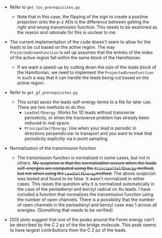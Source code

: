 - Refer to `get_los_prerequisites.py`

  - Note that in this case, the flipping of the sign to create a positive projection onto the p-z AOs is the difference between getting the right and wrong transmission function. This needs to be examined as the reason and rationale for this is unclear to me.

- The current implementation of the code doesn't seem to allow for the leads to be cut based on the active region. The way `ProjectedGreenFunction` is set up assumes that the entries of the index of the active region fall within the same block of the Hamiltonian.

  - If we want a speed-up by cutting down the size of the leads block of the Hamiltonian, we need to implement the `ProjectedGreenFunction` in such a way that it can handle the leads being cut based on the active region.

- Refer to `get_gf_prerequisites.py`

  - This script saves the leads self-energy terms to a file for later use. There are two methods to do this:
    - `LeadSelfEnergy`: Works for 1D leads without transverse periodicity, or when the transverse problem has already been reduced to real space.
    - `PrincipalSelfEnergy`: Use when your lead is periodic in directions perpendicular to transport and you want to treat that periodicity explicitly via k-point sampling.

- Normalization of the transmission function
  - The transmission function is normalized in some cases, but not in others. ~~My suspicion is that the normalization occurs when the leads self-energies are computed using the `PrincipalSelfEnergy` method, but not when using the `LeadSelfEnergy`method.~~ The above suspicion was tested and found to be false. It wasn't normalized in either cases. This raises the question why it is normalized automatically in the case of the pentadienyl and benzyl radical on Au leads. I have included a function that normalizes the transmission function using the number of open channels. There is a possibility that the number of open channels in the pentadienyl and benzyl case was 1 across all energies. (Something that needs to be verified)

- DOS plots suggest that one of the peaks around the Fermi energy can't be described by the C 2 pz of the the bridge molecule. This peak seems to have largest contributions from the C 2 pz of the leads.
